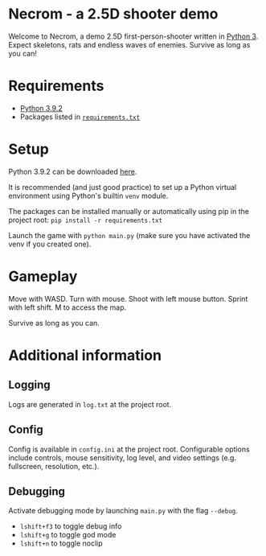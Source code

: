 # Necrom - a 2.5D shooter demo
Welcome to Necrom, a demo 2.5D first-person-shooter written in [Python 3](https://www.python.org). Expect skeletons, rats and endless waves of enemies. Survive as long as you can!

# Requirements
- [Python 3.9.2](https://www.python.org/downloads/release/python-392/)
- Packages listed in [`requirements.txt`](requirements.txt)

# Setup
Python 3.9.2 can be downloaded [here](https://www.python.org/downloads/release/python-392/).

It is recommended (and just good practice) to set up a Python virtual environment using Python's builtin `venv` module.

The packages can be installed manually or automatically using pip in the project root:
`pip install -r requirements.txt`

Launch the game with `python main.py` (make sure you have activated the venv if you created one).

# Gameplay
Move with WASD. Turn with mouse. Shoot with left mouse button. Sprint with left shift. M to access the map.

Survive as long as you can.

# Additional information
## Logging
Logs are generated in `log.txt` at the project root.
## Config
Config is available in `config.ini` at the project root. Configurable options include controls, mouse sensitivity, log level, and video settings (e.g. fullscreen, resolution, etc.).
## Debugging
Activate debugging mode by launching `main.py` with the flag `--debug`.
- `lshift+f3` to toggle debug info
- `lshift+g` to toggle god mode
- `lshift+n` to toggle noclip